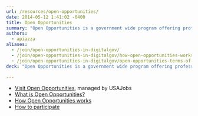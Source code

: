 ```yaml
---
url: /resources/open-opportunities/
date: 2014-05-12 1:41:02 -0400
title: Open Opportunities
summary: "Open Opportunities is a government wide program offering professional development opportunities and facilitating collaboration and knowledge sharing across the Federal Government&#46;"
authors:
  - apiazza
aliases:
  - /join/open-opportunities-in-digitalgov/
  - /join/open-opportunities-in-digitalgov/how-open-opportunities-works/
  - /join/open-opportunities-in-digitalgov/open-opportunities-terms-of-use/
deck: "Open Opportunities is a government wide program offering professional development opportunities and facilitating collaboration and knowledge sharing across the Federal Government&#46;"

---
```


- [Visit Open Opportunities](https://openopps.usajobs.gov/), managed by USAJobs
- [What is Open Opportunities?](https://usajobs.github.io/openopps-help/)
- [How Open Opportunities works](https://usajobs.github.io/openopps-help/opportunity/)
- [How to participate](https://usajobs.github.io/openopps-help/opportunity/participate/)

